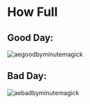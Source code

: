 # How Full

## Good Day:

![aegoodbyminutemagick](https://user-images.githubusercontent.com/3278367/33530450-8003c776-d877-11e7-9083-2ed3262ff298.gif)

## Bad Day:

![aebadbyminutemagick](https://user-images.githubusercontent.com/3278367/33530447-7114f00a-d877-11e7-8251-e254dc892e2b.gif)












